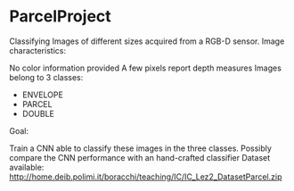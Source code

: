 # ParcelProject

Classifying Images of different sizes acquired from a RGB-D sensor. Image characteristics:

No color information provided
A few pixels report depth measures
Images belong to 3 classes:
* ENVELOPE
* PARCEL
* DOUBLE


Goal:

Train a CNN able to classify these images in the three classes.
Possibly compare the CNN performance with an hand-crafted classifier
Dataset available: http://home.deib.polimi.it/boracchi/teaching/IC/IC_Lez2_DatasetParcel.zip
